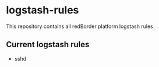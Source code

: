 # logstash-rules
This repository contains all redBorder platform logstash rules

## Current logstash rules

- sshd
